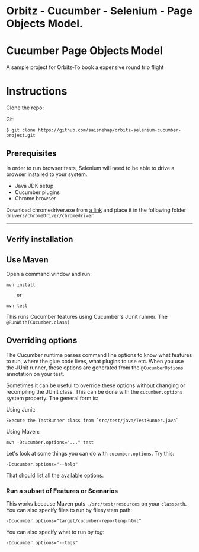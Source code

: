 # Orbitz - Cucumber - Selenium - Page Objects Model.

# Cucumber Page Objects Model

A sample project for Orbitz-To book a expensive round trip flight

# Instructions

Clone the repo:

Git:
```
$ git clone https://github.com/saisnehap/orbitz-selenium-cucumber-project.git
```

## Prerequisites

In order to run browser tests, Selenium will need to be able to drive a browser
installed to your system.

* Java JDK setup 
* Cucumber plugins
* Chrome browser

Download chromedriver.exe from [a link](https://chromedriver.chromium.org/downloads) and place it in the following folder `drivers/chromeDriver/chromedriver`

---------------------------------------------------------

## Verify installation

## Use Maven

Open a command window and run:

    mvn install
    
        or
        
    mvn test   

This runs Cucumber features using Cucumber's JUnit runner. The `@RunWith(Cucumber.class)` 


## Overriding options

The Cucumber runtime parses command line options to know what features to run, where the glue code lives, what plugins to use etc.
When you use the JUnit runner, these options are generated from the `@CucumberOptions` annotation on your test.

Sometimes it can be useful to override these options without changing or recompiling the JUnit class. This can be done with the
`cucumber.options` system property. The general form is:


Using Junit:

    Execute the TestRunner class from `src/test/java/TestRunner.java`  

Using Maven:

    mvn -Dcucumber.options="..." test

Let's look at some things you can do with `cucumber.options`. Try this:

    -Dcucumber.options="--help"

That should list all the available options.

### Run a subset of Features or Scenarios

This works because Maven puts `./src/test/resources` on your `classpath`.
You can also specify files to run by filesystem path:

    -Dcucumber.options="target/cucumber-reporting-html"

You can also specify what to run by *tag*:

    -Dcucumber.options="--tags"

